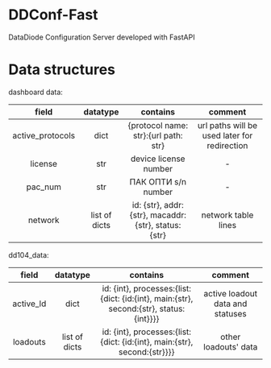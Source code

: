# DDConf-Fast

DataDiode Configuration Server developed with FastAPI

# Data structures

dashboard data: 

| field | datatype | contains | comment |
| :---: | :---: | :---: | :---: |
| active_protocols | dict | {protocol name: str}:{url path: str} | url paths will be used later for redirection |
| license | str | device license number | - |
| pac_num | str | ПАК ОПТИ s/n number | - |
| network | list of dicts | id: {str}, addr:{str}, macaddr:{str}, status:{str} | network table lines |

dd104_data:

| field | datatype | contains | comment |
| :---: | :---: | :---: | :---: |
| active_ld | dict | id: {int}, processes:{list: {dict: {id:{int}, main:{str}, second:{str}, status:{int}}}} | active loadout data and statuses |
| loadouts | list of dicts | id: {int}, processes:{list: {dict: {id:{int}, main:{str}, second:{str}}}} | other loadouts' data |
